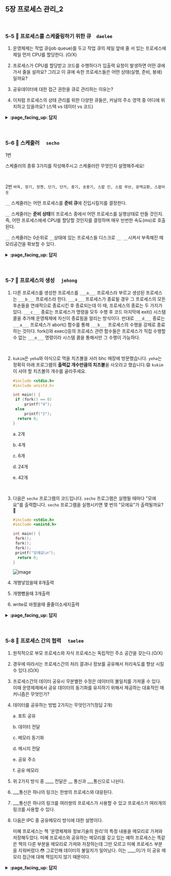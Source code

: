 
## 5장 프로세스 관리_2

<br>

### 5-5 :fallen_leaf: 프로세스를 스케줄링하기 위한 큐　`daelee`
 
1. 운영체제는 작업 큐(job queue)를 두고 작업 큐의 제일 앞에 줄 서 있는 프로세스에 제일 먼저 CPU를 할당한다. (O/X)

2. 프로세스가 CPU를 할당받고 코드를 수행하다가 입출력 요청이 발생하면 어떤 큐에 가서 줄을 설까요? 그리고 이 큐에 속한 프로세스들은 어떤 상태(실행, 준비, 봉쇄) 일까요?

3. 공유데이터에 대한 접근 권한을 큐로 관리하는 이유는?

4. 이처럼 프로세스의 상태 관리를 위한 다양한 큐들은, 커널의 주소 영역 중 어디에 위치하고 있을까요? (스택 vs 데이터 vs 코드)



<details>
<summary> <b> :page_facing_up: 답지 </b>  </summary>
<div markdown="1">
 


1. 운영체제는 작업 큐(job queue)를 두고 작업 큐의 제일 앞에 줄 서 있는 프로세스에 제일 먼저 CPU를 할당한다. (O/X)

   > 정답 : **X**
   >
   > 운영체제는 **준비 큐(ready queue)**를 두고 준비 큐의 제일 앞에 줄 서 있는 프로세스에 제일 먼저 CPU를 할당한다. 
   >
   > 작업 큐는 프로세스의 상태와 무관하게 현재 시스템 내에 있는 모든 큐가 작업 큐에 속하게 된다.

2. 프로세스가 CPU를 할당받고 코드를 수행하다가 입출력 요청이 발생하면 어떤 큐에 가서 줄을 설까요? 그리고 이 큐에 속한 프로세스들은 어떤 상태(실행, 준비, 봉쇄) 일까요?

   > 정답 : **장치 큐, 봉쇄 상태**
   >
   > 운영체제는 자원별로 장치 큐(device queue)를 둔다. 
   >
   > 1. 예를 들어 키보드 입출력 요청이 발생했다면 프로세스는 키보드 입출력 장치 큐에 가서 줄을 서게 된다. 
   > 2. **장치 큐에 속한 프로세스는 봉쇄 상태**에 있다가 원하는 데이터를 로컬버퍼로 받아들인 후
   > 3. 키보드 컨트롤러가 인터럽트를 발생시키면 **준비 상태로 바뀌어 준비 큐로 이동**한다.
   >
   > ![image](https://user-images.githubusercontent.com/37580034/96361349-dfd86c00-115f-11eb-8c22-35506617228c.png)

3. 공유데이터에 대한 접근 권한을 큐로 관리하는 이유는?

   > 정답 : 
   >
   > 어떤 프로세스가 공유 데이터를 사용하는 중에 다른 프로세스가 같은 데이터를 접근하면 **데이터에 대한 일관성이 훼손될 수 있어서**. 공유 데이터같은 소프트웨어 자원또한 매 시점 하나의 프로세스 만이 접근할 수 있도록 큐로 관리한다.

4. 이처럼 프로세스의 상태 관리를 위한 다양한 큐들은, 커널의 주소 영역 중 어디에 위치하고 있을까요? (스택 vs 데이터 vs 코드)

   > 프로그램이 사용하는 데이터를 저장하는 **데이터 영역**에 둔다.

</div>
</details>
<br><br>



### 5-6 :fallen_leaf: 스케줄러	　`secho`

1번 

스케줄러의 종류 3가지를 작성해주시고 스케줄러란 무엇인지 설명해주세요!

<br>

2번
`바둑, 장기, 장첸, 단기, 단거, 중기, 송중기, 스왑 인, 스왑 무브, 문맥교환, 스왑아웃`

`__` 스케줄러는 어떤 프로세스를 **준비 큐**에 진입시킬지를 결정한다.

`__` 스케줄러는 **준비 상태**의 프로세스 중에서 어떤 프로세스를 실행상태로 만들 것인지. 즉, 어떤 프로세스에세 CPU를 할당할 것인지를 결정하며 매우 빈번한 속도(ms)로 호출된다.

`__` 스케줄러는 0순위로 `__`상태에 있는 프로세스들 디스크로 `__ __`시켜서 부족해진 메모리공간을 확보할 수 있다.




<details>
<summary> <b> :page_facing_up: 답지 </b>  </summary>
<div markdown="1">

1번 

스케줄러의 종류 3가지를 작성해주시고 스케줄러란 무엇인지 설명해주세요!

- 장기, 단기, 중기스케줄러가 있음
- 스케줄러 : 어떤 ps에게 자원을 할당할지를 결정하는 os 커널의 코드
  - 추가 : `준비 큐`에 존재하는 프로세스들을 특정한 `우선순위` 기반으로 CPU를 할당받게 해주는 역할

2번

`바둑, 장기, 장첸, 단기, 단거, 중기, 거중기, 스왑 인, 스왑 무브, 문맥교환, 스왑아웃`

`장기` 스케줄러는 어떤 프로세스를 **준비 큐**에 진입시킬지를 결정한다.

`단기` 스케줄러는 **준비 상태**의 프로세스 중에서 어떤 프로세스를 실행상태로 만들 것인지. 즉, 어떤 프로세스에세 CPU를 할당할 것인지를 결정하며 매우 빈번한 속도(ms)로 호출된다.

`중기` 스케줄러는 0순위로 `봉쇄`상태에 있는 프로세스들 디스크로 `스왑 아웃`시켜서 부족해진 메모리공간을 확보할 수 있다.



suspended ready : 준비 상태에 있던 프로세스가 디스크로 스왑아웃

suspended blocked : 봉쇄 상태에 있던 프로세스가 디스크로 스왑아웃



**new : 프로세스 생성중**

프로세스를 생성하고 있는 단계로 커널 공간에 PCB가 만들어진 상태

 

**ready : 프로세스가 CPU를 기다리는 상태**

프로세스가 메모리에 적재된 상태로 실행하는데 필요한 자원을 모두 얻은 상태

아직 CPU를 받지는 않았지만 CPU를 할당 받으면 바로 실행 가능한 상태

ready상태를 가지는 여러개의 프로세스들이 존재할 수 있음

 

**running : 프로세스가 CPU를 할당받아 명령어를 수행중인 상태**

일반적으로 CPU가 하나이기 때문에, 여러 프로세스가 동시에 실행되도 실제로 실행중인 프로세스는 매 시점 하나 뿐임

 

**blocked : 프로세스가 CPU를 할당 받아도 당장 실행할 수 없는 상태**

현재 프로세스가 I/O작업 등을 을 처리중 상태를 의미

​         

**terminated : 프로세스의 실행 종료**

프로세스의 실행이 완료되고 할당된 CPU를 반납, 커널공간내의 PCB는 남아 있음

 

**suspended : 프로세스의 중지 상태**

suspended 상태의 프로세스는 메모리를 강제로 뺏긴 상태로 특정한 이유로 프로세스의 수행이 정지된 상태를 의미하며, 외부에서 다시 재개시키지 않는 이상 다시 활성화 될 수 없음중기 스케줄러에 의해 디스크로 스왑 아웃된 프로세스의 상태가 대표적인 

suspenden상태라 할 수 있음. suspended ready와 suspended blocked가 있음

[출처](https://kosaf04pyh.tistory.com/190)


</div>
</details>
<br><br>



### 5-7 :fallen_leaf: 프로세스의 생성	　`jehong`
 


1. 다른 프로세스를 생성한 프로세스를 `___a___` 프로세스라 부르고 생성된 프로세스는 `___b___` 프로세스라 한다. `___a___` 프로세스가 종료될 경우 그 프로세스의 모든 후손들을 연쇄적으로 종료시킨 후 종료되는데 이 때, 프로세스의 종료는 두 가지가 있다. `___c___` 종료는 프로세스가 명령을 모두 수행 후 코드 마지막에 exit() 시스템 콜을 추가해 운영체제에 자신이 종료됨을 알리는 방식이다. 반대로 `___d___` 종료는 `___a___` 프로세스가 abort() 함수를 통해 `___b___` 프로세스의 수행을 강제로 종료하는 것이다. fork()와 exec()등의 프로세스 관련 함수들은 프로세스가 직접 수행할 수 없는 `___e___` 명령이라 시스템 콜을 통해서만 그 수행이 가능하다.

   <br>

2. `kukim`은 `yeha`와 야식으로 먹을 치즈볼을 사러 bhc 매장에 방문했습니다. `yeha`는 정확히 아래 프로그램의 **출력값 개수만큼의 치즈볼**을 사오라고 했습니다.😧 `kukim`이 사야 할 치즈볼의 개수를 골라주세요.

   ```c
   #include <stdio.h>
   #include unistd.h>
   
   int main() {
   	if (fork() == 0)
   		printf("4");
   	else
   		printf("2");
     return 0;
   }
   ```

   a. 2개

   b. 4개

   c. 6개

   d. 24개

   e. 42개

   <br>

3. 다음은 `secho` 프로그램의 코드입니다. `secho` 프로그램은 실행될 때마다 "모에요"를 출력합니다. `secho` 프로그램을 실행시키면 몇 번의 "모에요"가 출력될까요? 🤯

   ```C
   #include <stdio.h>
   #include <unistd.h>
   
   int main() {
   	fork();
   	fork();
   	fork();
   	printf("모에요\n");
     return 0;
   }
   ```

   ![image](https://user-images.githubusercontent.com/60066472/96392982-c20b1580-11f8-11eb-8e11-f84918da2dfd.png)
1. 개행넣었을때 8개출력
2. 개행뺐을때 3개출력
3. write로 바꿨을때 줄줄이소세지출력
<details>
<summary> <b> :page_facing_up: 답지 </b>  </summary>
<div markdown="1">



1. 다른 프로세스를 생성한 프로세스를 `___a___` 프로세스라 부르고 생성된 프로세스는 `___b___` 프로세스라 한다. `___a___` 프로세스가 종료될 경우 그 프로세스의 모든 후손들을 연쇄적으로 종료시킨 후 종료되는데 이 때, 프로세스의 종료는 두 가지가 있다. `___c___` 종료는 프로세스가 명령을 모두 수행 후 코드 마지막에 exit() 시스템 콜을 추가해 운영체제에 자신이 종료됨을 알리는 방식이다. 반대로 `___d___` 종료는 `___a___` 프로세스가 abort() 함수를 통해 `___b___` 프로세스의 수행을 강제로 종료하는 것이다. fork()와 exec()등의 프로세스 관련 함수들은 프로세스가 직접 수행할 수 없는 `___e___` 명령이라 시스템 콜을 통해서만 그 수행이 가능하다.

   > **답**
   >
   > **a:** 부모
   >
   > **b:** 자식
   >
   > **c:** 자발적
   >
   > **d:** 비자발적
   >
   > **e:** 특권

   <br>

2. `kukim`은 `yeha`와 야식으로 먹을 치즈볼을 사러 bhc 매장에 방문했습니다. `yeha`는 정확히 아래 프로그램의 **출력값 개수만큼의 치즈볼**을 사오라고 했습니다.😧 `kukim`이 사야 할 치즈볼의 개수를 골라주세요.

   ```c
   #include <stdio.h>
   #include unistd.h>
   
   int main() {
   	if (fork() == 0)
   		printf("4");
   	else
   		printf("2");
     return 0;
   }
   ```
> **답**
**d. 24개**


   <br>

3. 다음은 `secho` 프로그램의 코드입니다. `secho` 프로그램은 실행될 때마다 "모에요"를 출력합니다. `secho` 프로그램을 실행시키면 몇 번의 "모에요"가 출력될까요? 🤯

   ```C
   #include <stdio.h>
   #include <unistd.h>
   
   int main() {
   	fork();
   	fork();
   	fork();
   	printf("모에요\n");
     return 0;
   }
   ```

  > **답** 8



</div>
</details>
<br><br>

### 5-8 :fallen_leaf: 프로세스 간의 협력	　`taelee`

1. 원칙적으로 부모 프로세스와 자식 프로세스는 독립적인 주소 공간을 갖는다.(O/X)

2. 경우에 따라서는 프로세스간의 처리 결과나 정보를 공유해서 처리속도를 향상 시킬 수 있다.(O/X)

3. 프로세스간의 데이터 공유시 무분별한 수정은 데이터의 불일치를 가져올 수 있다. 이때 운영체제에서 공유 데이터의 동기화를 유지하기 위해서 제공하는 대표적인 매커니즘은 무엇인가?

4. 데이터를 공유하는 방법 2가지는 무엇인가?(정답 2개)

   a. 포트 공유

   b. 데이터 전달

   c. 메모리 동기화

   d. 메시지 전달

   e. 공유 주소

   f.  공유 메모리

5. 위 2가지 방식 중 ____ 전달은 __ 통신과 ___통신으로 나뉜다.

6. ___통신은 하나의 링크는 한쌍의 프로세스와 대응된다.

7. ___통신은 하나의 링크를 여러쌍의 프로세스가 사용할 수 있고 프로세스가 여러개의 링크를 사용할 수 있다.

8. 다음은 IPC 중 공유메모리 방식에 대한 설명이다.

   미혜 프로세스는 책 '운영체제와 정보기술의 원리'의 특정 내용을 메모리로 가져와 저장해두었다. 미혜 프로세스와 공유하는 메모리를 갖고 있는 예하 프로세스는 똑같은 책의 다른 부분을 메모리로 가져와 저장하는데 그만 모르고 미혜 프로세스 부분을 지워버렸다.😳 그로인해 데이터의 불일치가 일어났다. 이는 ____이/가 이 공유 메모리 접근에 대해 책임지지 않기 때문이다.


<details>
<summary> <b> :page_facing_up: 답지 </b>  </summary>
<div markdown="1">


1. 원칙적으로 부모 프로세스와 자식 프로세스는 독립적인 주소 공간을 갖는다.(**O**/X)

2. 경우에 따라서는 프로세스간의 처리 결과나 정보를 공유해서 처리속도를 향상 시킬 수 있다.(**O**/X)

3. 프로세스간의 데이터 공유시 무분별한 수정은 데이터의 불일치를 가져올 수 있다. 이때 운영체제에서 공유 데이터의 동기화를 유지하기 위해서 제공하는 대표적인 매커니즘은 무엇인가? **IPC(Inter-Process Communication)**

4. 데이터를 공유하는 방법 2가지는 무엇인가?(정답 2개)

   a. 포트 공유

   b. 데이터 전달

   c. 메모리 동기화

   **d. 메시지 전달**

   e. 공유 주소

   **f.  공유 메모리**

5. 위 2가지 방식 중 ____ 전달은 __ 통신과 ___통신으로 나뉜다.

   **메시지, 직접, 간접**

6. ___통신은 하나의 링크는 한쌍의 프로세스와 대응된다.

   **직접**

7. ___통신은 하나의 링크를 여러쌍의 프로세스가 사용할 수 있고 프로세스가 여러개의 링크를 사용할 수 있다.

   **간접**

8. 다음은 IPC 중 공유메모리 방식에 대한 설명이다.

   미혜 프로세스는 책 '운영체제와 정보기술의 원리'의 특정 내용을 메모리로 가져와 저장해 두었다. 미혜 프로세스와 공유하는 메모리를 갖고 있는 예하 프로세스는 똑같은 책의 다른 부분을 메모리로 가져와 저장하는데 그만 모르고 미혜 프로세스 부분을 지워버렸다.😳 그로인해 데이터의 불일치가 일어났다. 이는 ____이/가 이 공유 메모리 접근에 대해 책임지지 않기 때문이다.

   **커널**

</div>
</details>
<br><br>
